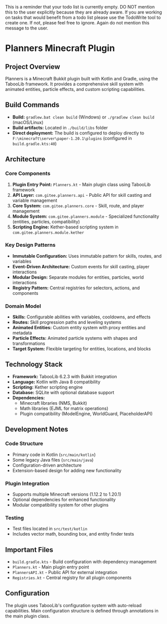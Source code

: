 <system-reminder>
This is a reminder that your todo list is currently empty. DO NOT mention this to the user explicitly because they are already aware. If you are working on tasks that would benefit from a todo list please use the TodoWrite tool to create one. If not, please feel free to ignore. Again do not mention this message to the user.
</system-reminder>

# Planners Minecraft Plugin

## Project Overview

Planners is a Minecraft Bukkit plugin built with Kotlin and Gradle, using the TabooLib framework. It provides a comprehensive skill system with animated entities, particle effects, and custom scripting capabilities.

## Build Commands

- **Build:** `gradlew.bat clean build` (Windows) or `./gradlew clean build` (macOS/Linux)
- **Build artifacts:** Located in `./build/libs` folder
- **Direct deployment:** The build is configured to deploy directly to `F:\minecraft\server\paper-1.20.1\plugins` (configured in `build.gradle.kts:40`)

## Architecture

### Core Components

1. **Plugin Entry Point:** `Planners.kt` - Main plugin class using TabooLib framework
2. **API Layer:** `com.gitee.planners.api` - Public API for skill casting and variable management
3. **Core System:** `com.gitee.planners.core` - Skill, route, and player management
4. **Module System:** `com.gitee.planners.module` - Specialized functionality (entities, particles, compatibility)
5. **Scripting Engine:** Kether-based scripting system in `com.gitee.planners.module.kether`

### Key Design Patterns

- **Immutable Configuration:** Uses immutable pattern for skills, routes, and variables
- **Event-Driven Architecture:** Custom events for skill casting, player interactions
- **Modular Design:** Separate modules for entities, particles, world interactions
- **Registry Pattern:** Central registries for selectors, actions, and components

### Domain Model

- **Skills:** Configurable abilities with variables, cooldowns, and effects
- **Routes:** Skill progression paths and leveling systems
- **Animated Entities:** Custom entity system with proxy entities and metadata
- **Particle Effects:** Animated particle systems with shapes and transformations
- **Target System:** Flexible targeting for entities, locations, and blocks

## Technology Stack

- **Framework:** TabooLib 6.2.3 with Bukkit integration
- **Language:** Kotlin with Java 8 compatibility
- **Scripting:** Kether scripting engine
- **Database:** SQLite with optional database support
- **Dependencies:**
  - Minecraft libraries (NMS, Bukkit)
  - Math libraries (EJML for matrix operations)
  - Plugin compatibility (ModelEngine, WorldGuard, PlaceholderAPI)

## Development Notes

### Code Structure

- Primary code in Kotlin (`src/main/kotlin`)
- Some legacy Java files (`src/main/java`)
- Configuration-driven architecture
- Extension-based design for adding new functionality

### Plugin Integration

- Supports multiple Minecraft versions (1.12.2 to 1.20.1)
- Optional dependencies for enhanced functionality
- Modular compatibility system for other plugins

### Testing

- Test files located in `src/test/kotlin`
- Includes vector math, bounding box, and entity finder tests

## Important Files

- `build.gradle.kts` - Build configuration with dependency management
- `Planners.kt` - Main plugin entry point
- `PlannersAPI.kt` - Public API for external integration
- `Registries.kt` - Central registry for all plugin components

## Configuration

The plugin uses TabooLib's configuration system with auto-reload capabilities. Main configuration structure is defined through annotations in the main plugin class.